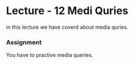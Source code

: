 # Lecture - 12 Medi Quries

in this lecture we have coverd about media quries. 

### Assignment 

You have to practive media queries.
